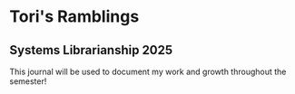 # Tori's Ramblings
## Systems Librarianship 2025

This journal will be used to document my work and growth throughout the semester!
